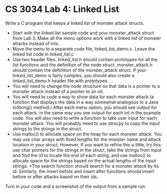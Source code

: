 # CS 3034 Lab 4: Linked List
Write a C program that keeps a linked list of monster attack structs.

* Start with the linked list sample code and your monster_attack struct from Lab 3. Make all the menu options work with a linked list of monster attacks instead of ints.
* Move the menu to a separate code file, linked_list_demo.c. Leave the linked list code in linked_list.c
* Use two header files. linked_list.h should contain prototypes for all the list functions and the definition of the node struct. monster_attack.h should contain the definition of the monster_attack struct. If your linked_list_demo is fairly complex, you should also create a linked_list_demo.h header file with prototypes.
* You will need to change the node structure so that data is a pointer to a monster attack instead of a pointer to an int.
* You will need to code a way to show data for each monster attack (a function that displays the data in a way somewhat analogous to a Java toString() method.) After each menu option, you should see output for each attack, in the same way you see output for each int in the example code. You will also need to write a function to take user input for each monster attack. You will probably need to use strncpy to copy the input strings to the strings in the struct.
* Use malloc() to allocate space on the heap for each monster attack. You may use char arrays with fixed lengths for the monster name and attack location in your struct. However, if you want to refine this a little, try this: use char pointers for the strings in the struct, take the strings from input and find the \0 to locate the end of each string, and use malloc() to allocate space for the strings based on the actual lengths of the input strings.
*The search function should search for a monster attack by its id. Similarly, the insert before and insert after functions should insert before or after attacks based on their ids.

Turn in your code and a screenshot of the output from a sample run.